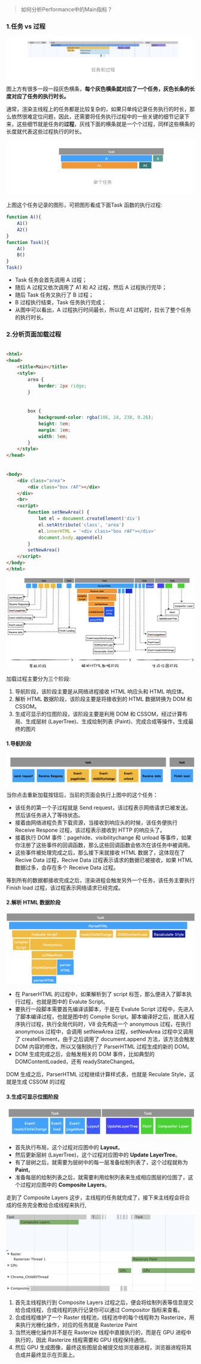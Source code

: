 > 如何分析Performance中的Main指标？

### 1.任务 vs 过程

![image-20220104163231264](../../../image/image-20220104163231264.png)

图上方有很多一段一段灰色横条，**每个灰色横条就对应了一个任务，灰色长条的长度对应了任务的执行时长。**

通常，渲染主线程上的任务都是比较复杂的，如果只单纯记录任务执行的时长，那么依然很难定位问题，因此，还需要将任务执行过程中的一些关键的细节记录下来，这些细节就是任务的**过程**，灰线下面的横条就是一个个过程，同样这些横条的长度就代表这些过程执行的时长。

![image-20220104163336677](../../../image/image-20220104163336677.png)

上图这个任务记录的图形，可把图形看成下面Task 函数的执行过程:

```javascript
function A(){
    A1()
    A2()
}
function Task(){
    A()
    B()
}
Task()
```

- Task 任务会首先调用 A 过程；
- 随后 A 过程又依次调用了 A1 和 A2 过程，然后 A 过程执行完毕；
- 随后 Task 任务又执行了 B 过程；
- B 过程执行结束，Task 任务执行完成；
- 从图中可以看出，A 过程执行时间最长，所以在 A1 过程时，拉长了整个任务的执行时长。

### 2.分析页面加载过程

```html

<html>
<head>
    <title>Main</title>
    <style>
        area {
            border: 2px ridge;
        }


        box {
            background-color: rgba(106, 24, 238, 0.26);
            height: 5em;
            margin: 1em;
            width: 5em;
        }
    </style>
</head>


<body>
    <div class="area">
        <div class="box rAF"></div>
    </div>
    <br>
    <script>
        function setNewArea() {
            let el = document.createElement('div')
            el.setAttribute('class', 'area')
            el.innerHTML = '<div class="box rAF"></div>'
            document.body.append(el)
        }
        setNewArea()   
    </script>
</body>
</html>
```

![image-20220104163752392](../../../image/image-20220104163752392.png)



加载过程主要分为三个阶段:

1. 导航阶段，该阶段主要是从网络进程接收 HTML 响应头和 HTML 响应体。
2. 解析 HTML 数据阶段，该阶段主要是将接收到的 HTML 数据转换为 DOM 和 CSSOM。
3. 生成可显示的位图阶段，该阶段主要是利用 DOM 和 CSSOM，经过计算布局、生成层树 (LayerTree)、生成绘制列表 (Paint)、完成合成等操作，生成最终的图片

#### 1.导航阶段

![image-20220104163954606](../../../image/image-20220104163954606.png)

当你点击重新加载按钮后，当前的页面会执行上图中的这个任务：

- 该任务的第一个子过程就是 Send request，该过程表示网络请求已被发送。然后该任务进入了等待状态。
- 接着由网络进程负责下载资源，当接收到响应头的时候，该任务便执行 Receive Respone 过程，该过程表示接收到 HTTP 的响应头了。
- 接着执行 DOM 事件：pagehide、visibilitychange 和 unload 等事件，如果你注册了这些事件的回调函数，那么这些回调函数会依次在该任务中被调用。
- 这些事件被处理完成之后，那么接下来就接收 HTML 数据了，这体现在了 Recive Data 过程，Recive Data 过程表示请求的数据已被接收，如果 HTML 数据过多，会存在多个 Receive Data 过程。

等到所有的数据都接收完成之后，渲染进程会触发另外一个任务，该任务主要执行 Finish load 过程，该过程表示网络请求已经完成。

#### 2.解析 HTML 数据阶段

![image-20220104164100621](../../../image/image-20220104164100621.png)



- 在 ParserHTML 的过程中，如果解析到了 script 标签，那么便进入了脚本执行过程，也就是图中的 Evalute Script。
- 要执行一段脚本需要首先编译该脚本，于是在 Evalute Script 过程中，先进入了脚本编译过程，也就是图中的 Complie Script。脚本编译好之后，就进入程序执行过程，执行全局代码时，V8 会先构造一个 anonymous 过程，在执行 anonymous 过程中，会调用 setNewArea 过程，setNewArea 过程中又调用了 createElement，由于之后调用了 document.append 方法，该方法会触发 DOM 内容的修改，所以又强制执行了 ParserHTML 过程生成的新的 DOM。
- DOM 生成完成之后，会触发相关的 DOM 事件，比如典型的 DOMContentLoaded，还有 readyStateChanged。

DOM 生成之后，ParserHTML 过程继续计算样式表，也就是 Reculate Style，这就是生成 CSSOM 的过程

#### 3.生成可显示位图阶段

![image-20220104164207289](../../../image/image-20220104164207289.png)

- 首先执行布局，这个过程对应图中的 **Layout**。
- 然后更新层树 (LayerTree)，这个过程对应图中的 **Update LayerTree**。
- 有了层树之后，就需要为层树中的每一层准备绘制列表了，这个过程就称为 **Paint**。
- 准备每层的绘制列表之后，就需要利用绘制列表来生成相应图层的位图了，这个过程对应图中的 **Composite Layers**。

走到了 Composite Layers 这步，主线程的任务就完成了，接下来主线程会将合成的任务完全教给合成线程来执行,

![image-20220104164413838](../../../image/image-20220104164413838.png)

1. 首先主线程执行到 Composite Layers 过程之后，便会将绘制列表等信息提交给合成线程，合成线程的执行记录你可以通过 Compositor 指标来查看。
2. 合成线程维护了一个 Raster 线程池，线程池中的每个线程称为 Rasterize，用来执行光栅化操作，对应的任务就是 Rasterize Paint
3. 当然光栅化操作并不是在 Rasterize 线程中直接执行的，而是在 GPU 进程中执行的，因此 Rasterize 线程需要和 GPU 线程保持通信。
4. 然后 GPU 生成图像，最终这些图层会被提交给浏览器进程，浏览器进程将其合成并最终显示在页面上。



























































